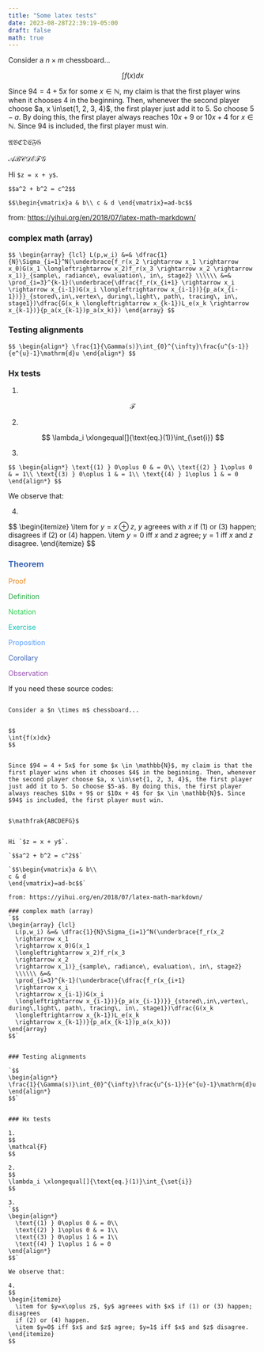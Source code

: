 ```yaml
---
title: "Some latex tests"
date: 2023-08-28T22:39:19-05:00
draft: false
math: true
---
```


Consider a $n \times m$ chessboard...


$$
\int{f(x)dx}
$$


Since $94 = 4 + 5x$ for some $x \in \mathbb{N}$, my claim is that the first player wins when it chooses $4$ in the beginning. Then, whenever the second player choose $a, x \in\set{1, 2, 3, 4}$, the first player just add it to 5. So choose $5-a$. By doing this, the first player always reaches $10x + 9$ or $10x + 4$ for $x \in \mathbb{N}$. Since $94$ is included, the first player must win. 


$\mathfrak{ABCDEFG}$

$\mathscr{ABCDEFG}$


Hi `$z = x + y$`.

`$$a^2 + b^2 = c^2$$`

`$$\begin{vmatrix}a & b\\
c & d
\end{vmatrix}=ad-bc$$`

from: https://yihui.org/en/2018/07/latex-math-markdown/

### complex math (array)
`$$
\begin{array} {lcl}
  L(p,w_i) &=& \dfrac{1}{N}\Sigma_{i=1}^N(\underbrace{f_r(x_2
  \rightarrow x_1
  \rightarrow x_0)G(x_1
  \longleftrightarrow x_2)f_r(x_3
  \rightarrow x_2
  \rightarrow x_1)}_{sample\, radiance\, evaluation\, in\, stage2}
  \\\\\\ &=&
  \prod_{i=3}^{k-1}(\underbrace{\dfrac{f_r(x_{i+1}
  \rightarrow x_i
  \rightarrow x_{i-1})G(x_i
  \longleftrightarrow x_{i-1})}{p_a(x_{i-1})}}_{stored\,in\,vertex\, during\,light\, path\, tracing\, in\, stage1})\dfrac{G(x_k
  \longleftrightarrow x_{k-1})L_e(x_k
  \rightarrow x_{k-1})}{p_a(x_{k-1})p_a(x_k)})
\end{array}
$$`


### Testing alignments

`$$
\begin{align*}
\frac{1}{\Gamma(s)}\int_{0}^{\infty}\frac{u^{s-1}}{e^{u}-1}\mathrm{d}u
\end{align*}
$$`


### Hx tests

1. 
$$
\mathcal{F}
$$

2. 
$$
\lambda_i \xlongequal[]{\text{eq.}(1)}\int_{\set{i}}
$$

3. 
`$$
\begin{align*}
    \text{(1) } 0\oplus 0 & = 0\\
    \text{(2) } 1\oplus 0 & = 1\\
    \text{(3) } 0\oplus 1 & = 1\\
    \text{(4) } 1\oplus 1 & = 0
\end{align*}
$$`

We observe that:

4.
$$
\begin{itemize}
  \item for $y=x\oplus z$, $y$ agreees with $x$ if (1) or (3) happen; disagrees 
  if (2) or (4) happen.
  \item $y=0$ iff $x$ and $z$ agree; $y=1$ iff $x$ and $z$ disagree.
\end{itemize}
$$

### <span style="color:#3c66b5">Theorem</span>

<span style="color:#eb861c">Proof</span>

<span style="color:#28a745">Definition</span>

<span style="color:#34ce57">Notation</span>

<span style="color:#04c2b2">Exercise</span>

<span style="color:#599eff">Proposition</span>

<span style="color:#3c66b5">Corollary</span>

<span style="color:#9650af">Observation</span>


If you need these source codes: 

```

Consider a $n \times m$ chessboard...


$$
\int{f(x)dx}
$$


Since $94 = 4 + 5x$ for some $x \in \mathbb{N}$, my claim is that the first player wins when it chooses $4$ in the beginning. Then, whenever the second player choose $a, x \in\set{1, 2, 3, 4}$, the first player just add it to 5. So choose $5-a$. By doing this, the first player always reaches $10x + 9$ or $10x + 4$ for $x \in \mathbb{N}$. Since $94$ is included, the first player must win. 


$\mathfrak{ABCDEFG}$


Hi `$z = x + y$`.

`$$a^2 + b^2 = c^2$$`

`$$\begin{vmatrix}a & b\\
c & d
\end{vmatrix}=ad-bc$$`

from: https://yihui.org/en/2018/07/latex-math-markdown/

### complex math (array)
`$$
\begin{array} {lcl}
  L(p,w_i) &=& \dfrac{1}{N}\Sigma_{i=1}^N(\underbrace{f_r(x_2
  \rightarrow x_1
  \rightarrow x_0)G(x_1
  \longleftrightarrow x_2)f_r(x_3
  \rightarrow x_2
  \rightarrow x_1)}_{sample\, radiance\, evaluation\, in\, stage2}
  \\\\\\ &=&
  \prod_{i=3}^{k-1}(\underbrace{\dfrac{f_r(x_{i+1}
  \rightarrow x_i
  \rightarrow x_{i-1})G(x_i
  \longleftrightarrow x_{i-1})}{p_a(x_{i-1})}}_{stored\,in\,vertex\, during\,light\, path\, tracing\, in\, stage1})\dfrac{G(x_k
  \longleftrightarrow x_{k-1})L_e(x_k
  \rightarrow x_{k-1})}{p_a(x_{k-1})p_a(x_k)})
\end{array}
$$`


### Testing alignments

`$$
\begin{align*}
\frac{1}{\Gamma(s)}\int_{0}^{\infty}\frac{u^{s-1}}{e^{u}-1}\mathrm{d}u
\end{align*}
$$`


### Hx tests

1. 
$$
\mathcal{F}
$$

2. 
$$
\lambda_i \xlongequal[]{\text{eq.}(1)}\int_{\set{i}}
$$

3. 
`$$
\begin{align*}
  \text{(1) } 0\oplus 0 & = 0\\
  \text{(2) } 1\oplus 0 & = 1\\
  \text{(3) } 0\oplus 1 & = 1\\
  \text{(4) } 1\oplus 1 & = 0
\end{align*}
$$`

We observe that:

4.
$$
\begin{itemize}
  \item for $y=x\oplus z$, $y$ agreees with $x$ if (1) or (3) happen; disagrees 
  if (2) or (4) happen.
  \item $y=0$ iff $x$ and $z$ agree; $y=1$ iff $x$ and $z$ disagree.
\end{itemize}
$$